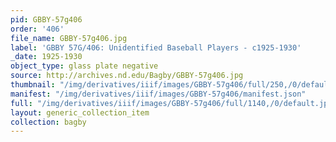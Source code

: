 ```yaml
---
pid: GBBY-57g406
order: '406'
file_name: GBBY-57g406.jpg
label: 'GBBY 57G/406: Unidentified Baseball Players - c1925-1930'
_date: 1925-1930
object_type: glass plate negative
source: http://archives.nd.edu/Bagby/GBBY-57g406.jpg
thumbnail: "/img/derivatives/iiif/images/GBBY-57g406/full/250,/0/default.jpg"
manifest: "/img/derivatives/iiif/images/GBBY-57g406/manifest.json"
full: "/img/derivatives/iiif/images/GBBY-57g406/full/1140,/0/default.jpg"
layout: generic_collection_item
collection: bagby
---
```

